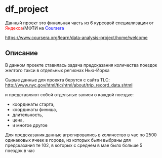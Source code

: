 # df_project

Данный проект это финальная часть из 6 курсовой специализации от <span style="color:red">Яндекса</span>/МФТИ на <span style="color:blue">Coursera</span>

https://www.coursera.org/learn/data-analysis-project/home/welcome

## Описание

В данном проекте ставилась задача предсказания количества поездок желтого такси в отдельных регионах Нью-Йорка

Сырые данные для проекта берутся с сайта TLC: http://www.nyc.gov/html/tlc/html/about/trip_record_data.shtml


и представляют собой отдельные записи о каждой поездке:
- координаты старта,
- координаты финиша,
- длительность,
- цена,
- и многое другое

Для предсказания данные агрегировались в количество в час по 2500 одинаковых ячеек в городе, из которых были выбраны для предсказания те 102, в которых с среднем в мае было больше 5 поездок в час
